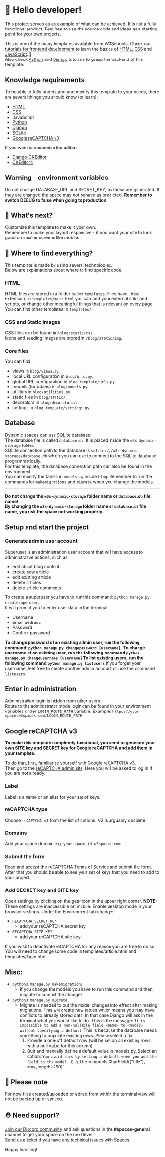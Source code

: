 # 👋 Hello developer!

This project serves as an example of what can be achieved. It is not a fully functional product. Feel free to use the source code and ideas as a starting point for your own projects.

This is one of the many templates available from W3Schools. Check our [tutorials for frontend development](https://www.w3schools.com/where_to_start.asp) to learn the basics of [HTML](https://www.w3schools.com/html/default.asp), [CSS](https://www.w3schools.com/css/default.asp) and [JavaScript](https://www.w3schools.com/js/default.asp). 🦄  
Also check [Python](https://www.w3schools.com/python/) and [Django](https://www.w3schools.com/django/) tutorials to grasp the backend of this template.

## Knowledge requirements

To be able to fully understand and modify this template to your needs, there are several things you should know (or learn):

- [HTML](https://www.w3schools.com/html/default.asp)
- [CSS](https://www.w3schools.com/css/default.asp)
- [JavaScript](https://www.w3schools.com/js/default.asp)
- [Python](https://www.w3schools.com/python/)
- [Django](https://www.w3schools.com/django/)
- [SQLite](https://www.sqlite.org/docs.html)
- [Google reCAPTCHA v3](https://developers.google.com/recaptcha/docs/v3)

If you want to customize the editor:

- [Django-CKEditor](https://django-ckeditor.readthedocs.io/en/latest/)
- [CKEditor4](https://ckeditor.com/docs/ckeditor4/latest/)

## Warning - environment variables

Do not change DATABASE_URL and SECRET_KEY, as these are generated. If they are changed the space may not behave as predicted.
**Remember to switch DEBUG to false when going to production**

## 🔨 What's next?

Customize this template to make it your own.  
Remember to make your layout responsive - if you want your site to look good on smaller screens like mobile.  

## 🎨 Where to find everything?

This template is made by using several technologies.  
Below are explanations about where to find specific code.

### HTML

HTML files are stored in a folder called `templates`. Files have `.html` extension.
In `templates/base.html` you can add your external links and scripts, or change other meaningful things that is relevant on every page.
You can find other templates in `templates/`.

### CSS and Static Images

CSS files can be found in `/blog/static/css`.  
Icons and seeding images are stored in `/blog/static/img`.  

### Core files

You can find:
  - views in `blog/views.py`.
  - local URL configuration in `blog/urls.py`.
  - global URL configuration in `blog_template/urls.py`.
  - models (for tables) in `blog/models.py`.
  - utilities in `blog/utilities.py`.
  - static files in `blog/static/`.
  - decorators in `blog/decorators/`.
  - settings in `blog_template/settings.py`.

## Database

Dynamic spaces can use [SQLite](https://www.sqlite.org/docs.html) database.  
The database file is called `database.db`. It is placed inside the `w3s-dynamic-storage` folder.  
SQLite connection path to the database is `sqlite:///w3s-dynamic-storage/database.db` which you can use to connect to the SQLite database programmatically.   
For this template, the database connection path can also be found in the environment.  
You can modify the tables in `models.py` inside `blog`. Remember to run the commands for `makemigrations` and `migrate` when you change the models. 

---  
**Do not change the `w3s-dynamic-storage` folder name or `database.db` file name!**  
**By changing the `w3s-dynamic-storage` folder name or `database.db` file name, you risk the space not working properly.**

## Setup and start the project
### Generate admin user account

Superuser is an administration user account that will have access to administrative actions, such as
  - edit about blog content
  - create new article
  - edit existing article
  - delete articles
  - delete article comments

To create a superuser you have to run this command: `python manage.py createsuperuser`.  
It will prompt you to enter user data in the terminal:
- Username
- Email address
- Password
- Confirm password

**To change password of an existing admin user, run the following command: `python manage.py changepassword [username]`**.
**To change username of an existing user, run the following command `python manage.py changeusername [username]`**
**To list existing users, run the following command `python manage.py listusers`**
If you forget your username, feel free to create another admin account or use the command `listusers`.

## Enter in administration

Administration login is hidden from other users.  
Route to the administrator mode login can be found in your environment variables under `LOGIN_ROUTE_PATH` variable.
Example: `https://your-space.w3spaces.com/LOGIN_ROUTE_PATH`

## Google reCAPTCHA v3

**To make this template completely functional, you need to generate your own SITE key and SECRET key for Google reCAPTCHA and add them in your template.**

To do that, first, familiarize yourself with [Google reCAPTCHA v3](https://developers.google.com/recaptcha/docs/v3).  
Then go to the [reCAPTCHA admin site](https://www.google.com/recaptcha/admin). Here you will be asked to log in if you are not already.

### Label

Label is a name or an alias for your set of keys.

### reCAPTCHA type

Choose `reCAPTCHA v3` from the list of options. V2 is arguably obsolete.

### Domains

Add your space domain e.g. `your-space-id.w3spaces.com`.

### Submit the form

Read and accept the reCAPTCHA Terms of Service and submit the form.  
After that you should be able to see your set of keys that you need to add to your project.

### Add SECRET key and SITE key

Open settings by clicking on the gear icon in the upper right corner.
**NOTE:** These settings are inaccessible on mobile. Enable desktop mode in your browser settings.
Under the Environment tab change:
  - `RECAPTCHA_SECRET_KEY`
    - add your reCAPTCHA secret key
  - `RECAPTCHA_SITE_KEY`
    - add your reCAPTCHA site key

If you wish to deactivate reCAPTCHA for any reason you are free to do so. You will need to change some code in templates/article.html and templates/login.html.

## Misc: 
  - `python3 manage.py makemigrations`
    - If you change the models you have to run this command and then migrate to commit the changes.
  - `python3 manage.py migrate`
    - Migrate is needed to put the model changes into effect after making migrations. This will create new tables which means you may have conflicts to already stored data. In that case Django will ask in the terminal what you would like to do. This is the message:
      `It is impossible to add a non-nullable field <name> to <model> without specifying a default`. This is because the database needs something to populate existing rows.
      Please select a fix:
      1) Provide a one-off default now (will be set on all existing rows with a null value for this column)
      2) Quit and manually define a default value in models.py.
      Select an option: `
    You avoid this by setting a default when you add the field to the model. E.g. `title = models.CharField(("title"), max_length=250)`

## 🔨 Please note
For now files created/uploaded or edited from within the terminal view will not be backed up or synced. 

## ⛑ Need support?
[Join our Discord community](https://discord.gg/6Z7UaRbUQM) and ask questions in the **#spaces-general** channel to get your space on the next level.  
[Send us a ticket](https://support.w3schools.com/hc/en-gb) if you have any technical issues with Spaces.

Happy learning!
